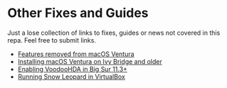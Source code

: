 # Other Fixes and Guides
Just a lose collection of links to fixes, guides or news not covered in this repa. Feel free to submit links.

- [Features removed from macOS Ventura](https://github.com/dortania/OpenCore-Legacy-Patcher/issues/998)
- [Installing macOS Ventura on Ivy Bridge and older](https://forums.macrumors.com/threads/oc-ventura-install-on-cmp-5-1.2347310/?post=31172042#post-31172042)
- [Enabling VoodooHDA in Big Sur 11.3+](https://www.insanelymac.com/forum/topic/314406-voodoohda-299/?do=findComment&comment=2756841)
- [Running Snow Leopard in VirtualBox](https://www.youtube.com/watch?v=b2fgOPvkmH8)

